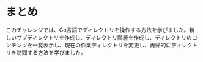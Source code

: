 # まとめ

このチャレンジでは、Go言語でディレクトリを操作する方法を学びました。新しいサブディレクトリを作成し、ディレクトリ階層を作成し、ディレクトリのコンテンツを一覧表示し、現在の作業ディレクトリを変更し、再帰的にディレクトリを訪問する方法を学びました。
